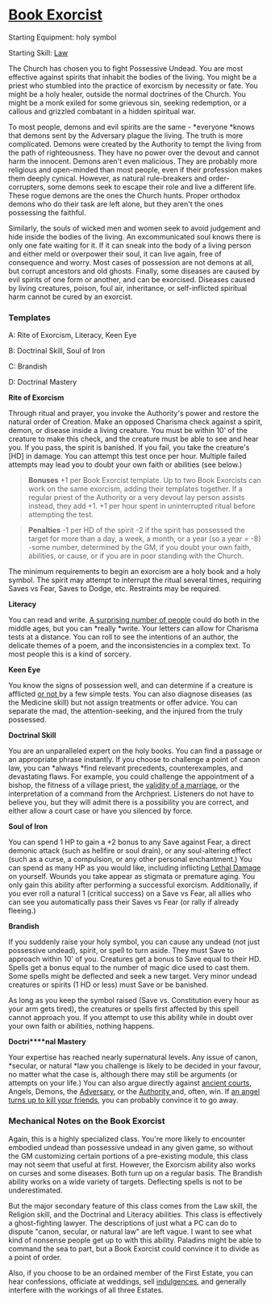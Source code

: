 
# [Book Exorcist](https://coinsandscrolls.blogspot.com/2017/09/osr-class-book-exorcist.html)

Starting Equipment: holy symbol

Starting Skill: [Law](https://www.youtube.com/watch?v=d9rjGTOA2NA&feature=youtu.be&t=24s)

The Church has chosen you to fight Possessive Undead. You are most effective against spirits that inhabit the bodies of the living. You might be a priest who stumbled into the practice of exorcism by necessity or fate. You might be a holy healer, outside the normal doctrines of the Church. You might be a monk exiled for some grievous sin, seeking redemption, or a callous and grizzled combatant in a hidden spiritual war. 

To most people, demons and evil spirits are the same - *everyone *knows that demons sent by the Adversary plague the living. The truth is more complicated. Demons were created by the Authority to tempt the living from the path of righteousness. They have no power over the devout and cannot harm the innocent. Demons aren't even malicious. They are probably more religious and open-minded than most people, even if their profession makes them deeply cynical. However, as natural rule-breakers and order-corrupters, some demons seek to escape their role and live a different life. These rogue demons are the ones the Church hunts. Proper orthodox demons who do their task are left alone, but they aren't the ones possessing the faithful.

Similarly, the souls of wicked men and women seek to avoid judgement and hide inside the bodies of the living. An excommunicated soul knows there is only one fate waiting for it. If it can sneak into the body of a living person and either meld or overpower their soul, it can live again, free of consequence and worry. Most cases of possession are not demons at all, but corrupt ancestors and old ghosts.
Finally, some diseases are caused by evil spirits of one form or another, and can be exorcised. Diseases caused by living creatures, poison, foul air, inheritance, or self-inflicted spiritual harm cannot be cured by an exorcist. 

### Templates

A: Rite of Exorcism, Literacy, Keen Eye

B: Doctrinal Skill, Soul of Iron

C: Brandish

D: Doctrinal Mastery

**Rite of Exorcism**

Through ritual and prayer, you invoke the Authority's power and restore the natural order of Creation. Make an opposed Charisma check against a spirit, demon, or disease inside a living creature. You must be within 10' of the creature to make this check, and the creature must be able to see and hear you. If you pass, the spirit is banished. If you fail, you take the creature's [HD] in damage. You can attempt this test once per hour. Multiple failed attempts may lead you to doubt your own faith or abilities (see below.)

> **Bonuses**
> +1 per Book Exorcist template. Up to two Book Exorcists can work on the same exorcism, adding their templates together. If a regular priest of the Authority or a very devout lay person assists instead, they add +1.
> +1 per hour spent in uninterrupted ritual before attempting the test.  

> **Penalties**
> -1 per HD of the spirit
> -2 if the spirit has possessed the target for more than a day, a week, a month, or a year (so a year = -8)
> -some number, determined by the GM, if you doubt your own faith, abilities, or cause, or if you are in poor standing with the Church.

The minimum requirements to begin an exorcism are a holy book and a holy symbol. The spirit may attempt to interrupt the ritual several times, requiring Saves vs Fear, Saves to Dodge, etc. Restraints may be required.

**Literacy**

You can read and write. [A surprising number of people](https://coinsandscrolls.blogspot.ca/2017/07/osr-medieval-correspondence-part-1-now.html?showComment=1500755925988#c3132873264689852595) could do both in the middle ages, but you can *really *write. Your letters can allow for Charisma tests at a distance. You can roll to see the intentions of an author, the delicate themes of a poem, and the inconsistencies in a complex text. To most people this is a kind of sorcery.

**Keen Eye**

You know the signs of possession well, and can determine if a creature is afflicted [or not ](https://www.youtube.com/watch?v=aGb8pMIeY6w)by a few simple tests. You can also diagnose diseases (as the Medicine skill) but not assign treatments or offer advice. You can separate the mad, the attention-seeking, and the injured from the truly possessed. 

**Doctrinal Skill**

You are an unparalleled expert on the holy books. You can find a passage or an appropriate phrase instantly. If you choose to challenge a point of canon law, you can *always *find relevant precedents, counterexamples, and devastating flaws. For example, you could challenge the appointment of a bishop, the fitness of a village priest, the [validity of a marriage](https://coinsandscrolls.blogspot.ca/2017/08/osr-annulments-divorces-and-secrets.html), or the interpretation of a command from the Archpriest. Listeners do not have to believe you, but they will admit there is a possibility you are correct, and either allow a court case or have you silenced by force.

**Soul of Iron**

You can spend 1 HP to gain a +2 bonus to any Save against Fear, a direct demonic attack (such as hellfire or soul drain),  or any soul-altering effect (such as a curse, a compulsion, or any other personal enchantment.) You can spend as many HP as you would like, including inflicting [Lethal Damage](https://coinsandscrolls.blogspot.ca/2017/07/osr-death-and-dismemberment-table-early.html) on yourself. Wounds you take appear as stigmata or premature aging. You only gain this ability after performing a successful exorcism. Additionally, if you ever roll a natural 1 (critical success) on a Save vs Fear, all allies who can see you automatically pass their Saves vs Fear (or rally if already fleeing.)

**Brandish**

If you suddenly raise your holy symbol, you can cause any undead (not just possessive undead), spirit, or spell to turn aside. They must Save to approach within 10' of you. Creatures get a bonus to Save equal to their HD. Spells get a bonus equal to the number of magic dice used to cast them. Some spells might be deflected and seek a new target. Very minor undead creatures or spirits (1 HD or less) must Save or be banished.

As long as you keep the symbol raised (Save vs. Constitution every hour as your arm gets tired), the creatures or spells first affected by this spell cannot approach you. If you attempt to use this ability while in doubt over your own faith or abilities, nothing happens.

**Doctri****nal Mastery**

Your expertise has reached nearly supernatural levels. Any issue of canon, *secular, or natural *law you challenge is likely to be decided in your favour, no matter what the case is, although there may still be arguments (or attempts on your life.) You can also argue directly against [ancient courts](http://falsemachine.blogspot.ca/2017/05/encountering-wapentake.html), Angels, Demons, the [Adversary](http://gutenberg.net.au/ebooks06/0602901h.html), or the [Authority ](https://en.wikipedia.org/wiki/The_Oven_of_Akhnai#The_Story)and, often, win. If [an angel turns up to kill your friends](https://coinsandscrolls.blogspot.ca/2017/05/osr-creature-paradox-angels.html), you can probably convince it to go away.

### Mechanical Notes on the Book Exorcist

Again, this is a highly specialized class. You're more likely to encounter embodied undead than possessive undead in any given game, so without the GM customizing certain portions of a pre-existing module, this class may not seem that useful at first. However, the Exorcism ability also works on curses and some diseases. Both turn up on a regular basis. The Brandish ability works on a wide variety of targets. Deflecting spells is not to be underestimated.

But the major secondary feature of this class comes from the Law skill, the Religion skill, and the Doctrinal and Literacy abilities. This class is effectively a ghost-fighting lawyer. The descriptions of just what a PC can do to dispute "canon, secular, or natural law" are left vague. I want to see what kind of nonsense people get up to with this ability. Paladins might be able to command the sea to part, but a Book Exorcist could convince it to divide as a point of order.

Also, if you choose to be an ordained member of the First Estate, you can hear confessions, officiate at weddings, sell [indulgences](https://coinsandscrolls.blogspot.ca/2017/06/osr-indulgences-and-clerical-services.html), and generally interfere with the workings of all three Estates.